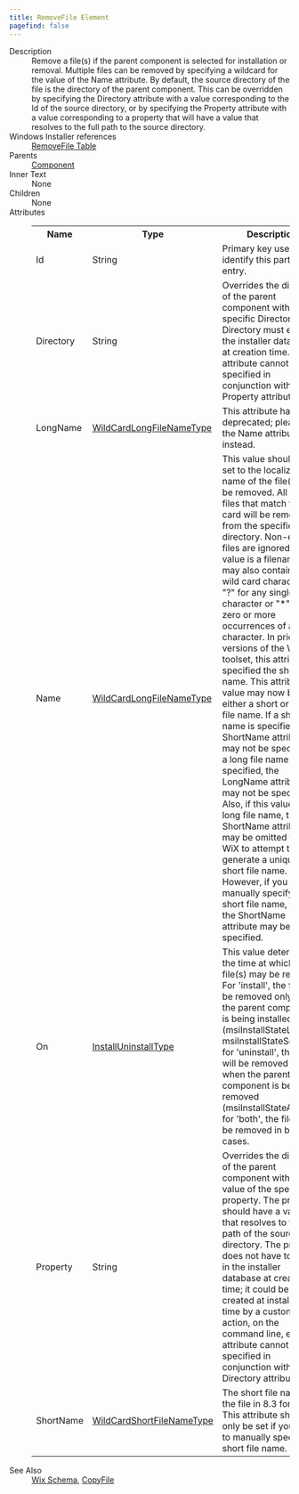 ```yaml
---
title: RemoveFile Element
pagefind: false
---
```

<dl>
  <dt>Description</dt>
  <dd>                 Remove a file(s) if the parent component is selected for installation or removal.  Multiple files can be removed                 by specifying a wildcard for the value of the Name attribute.  By default, the source                 directory of the file is the directory of the parent component.  This can be overridden by specifying the                 Directory attribute with a value corresponding to the Id of the source directory, or by specifying the Property                 attribute with a value corresponding to a property that will have a value that resolves to the full path                 to the source directory.             </dd>
  <dt>Windows Installer references</dt>
  <dd>
    <a href="http://msdn.microsoft.com/library/aa371201.aspx" target="_blank">RemoveFile Table</a>
  </dd>
  <dt>Parents</dt>
  <dd>
    <a href="../component/">Component</a>
  </dd>
  <dt>Inner Text</dt>
  <dd>None</dd>
  <dt>Children</dt>
  <dd>None</dd>
  <dt>Attributes</dt>
  <dd>
    <table cellspacing="0" cellpadding="0" class="schema">
      <tr>
        <th width="15%">Name</th>
        <th width="15%">Type</th>
        <th width="65%">Description</th>
        <th width="15%">Required</th>
      </tr>
      <tr>
        <td>Id</td>
        <td>String</td>
        <td>Primary key used to identify this particular entry.</td>
        <td>Yes</td>
      </tr>
      <tr>
        <td>Directory</td>
        <td>String</td>
        <td>                     Overrides the directory of the parent component with a specific Directory.  This Directory must exist in the                     installer database at creation time.  This attribute cannot be specified in conjunction with the Property attribute.                 </td>
        <td>&nbsp;</td>
      </tr>
      <tr>
        <td>LongName</td>
        <td><a href="../simple_type_wildcardlongfilenametype/">WildCardLongFileNameType</a></td>
        <td>This attribute has been deprecated; please use the Name attribute instead.</td>
        <td>&nbsp;</td>
      </tr>
      <tr>
        <td>Name</td>
        <td><a href="../simple_type_wildcardlongfilenametype/">WildCardLongFileNameType</a></td>
        <td>                     This value should be set to the localizable name of the file(s) to be removed.  All of the files that                     match the wild card will be removed from the specified directory. Non-existent files are ignored. The value is a filename that may also                     contain the wild card characters "?" for any single character or "*" for zero or more occurrences of any character.                     In prior versions of the WiX toolset, this attribute specified the short file name.                     This attribute's value may now be either a short or long file name.                     If a short file name is specified, the ShortName attribute may not be specified.                     If a long file name is specified, the LongName attribute may not be specified.                     Also, if this value is a long file name, the ShortName attribute may be omitted to                     allow WiX to attempt to generate a unique short file name.                     However, if you wish to manually specify the short file name, then the ShortName attribute may be specified.                 </td>
        <td>Yes</td>
      </tr>
      <tr>
        <td>On</td>
        <td><a href="../simple_type_installuninstalltype/">InstallUninstallType</a></td>
        <td>                         This value determines the time at which the file(s) may be removed. For 'install', the file will                         be removed only when the parent component is being installed (msiInstallStateLocal or                         msiInstallStateSource); for 'uninstall', the file will be removed only when the parent component                         is being removed (msiInstallStateAbsent); for 'both', the file will be removed in both cases.                     </td>
        <td>Yes</td>
      </tr>
      <tr>
        <td>Property</td>
        <td>String</td>
        <td>                     Overrides the directory of the parent component with the value of the specified property.  The property                     should have a value that resolves to the full path of the source directory.  The property does not have                     to exist in the installer database at creation time; it could be created at installation time by a custom                     action, on the command line, etc.  This attribute cannot be specified in conjunction with the Directory attribute.                 </td>
        <td>&nbsp;</td>
      </tr>
      <tr>
        <td>ShortName</td>
        <td><a href="../simple_type_wildcardshortfilenametype/">WildCardShortFileNameType</a></td>
        <td>                         The short file name of the file in 8.3 format.                         This attribute should only be set if you want to manually specify the short file name.                     </td>
        <td>&nbsp;</td>
      </tr>
    </table>
  </dd>
  <dt>See Also</dt>
  <dd>
    <a href="../">Wix Schema</a>, <a href="../copyfile/">CopyFile</a></dd>
</dl>
